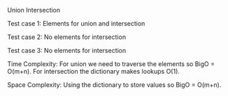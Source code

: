 Union Intersection

Test case 1: Elements for union and intersection

Test case 2: No elements for intersection

Test case 3: No elements for intersection

Time Complexity: For union we need to traverse the elements so BigO = O(m+n). For intersection the dictionary makes lookups O(1).

Space Complexity: Using the dictionary to store values so BigO = O(m+n).
